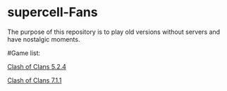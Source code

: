 # supercell-Fans
The purpose of this repository is to play old versions without servers and have nostalgic moments.

#Game list:

[Clash of Clans 5.2.4](https://drive.google.com/file/d/14SkYm4vEp2Lsr3YKm3qjzoL7Mo4vSij2)

[Clash of Clans 7.1.1](https://drive.google.com/file/d/1--NJDWCxf5vwkO4bEW4N-k3guQrpTup1)
